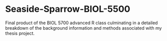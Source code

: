 # Seaside-Sparrow-BIOL-5500
Final product of the BIOL 5700 advanced R class culminating in a detailed breakdown of the background information and methods associated with my thesis project.
